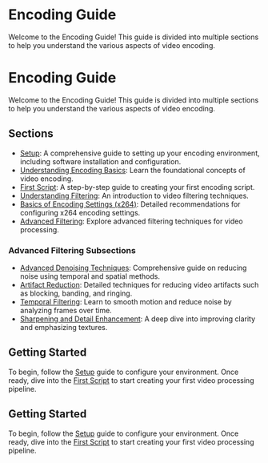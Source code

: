 
# Encoding Guide

Welcome to the Encoding Guide! This guide is divided into multiple sections to help you understand the various aspects of video encoding.

# Encoding Guide

Welcome to the Encoding Guide! This guide is divided into multiple sections to help you understand the various aspects of video encoding.

## Sections

- [Setup](basics/setup.md): A comprehensive guide to setting up your encoding environment, including software installation and configuration.
- [Understanding Encoding Basics](basics/Understanding_Encoding_Basics.md): Learn the foundational concepts of video encoding.
- [First Script](basics/First_Script.md): A step-by-step guide to creating your first encoding script.
- [Understanding Filtering](basics/Understanding_Filtering.md): An introduction to video filtering techniques.
- [Basics of Encoding Settings (x264)](basics/Basics_of_Encoding_Settings_x264.md): Detailed recommendations for configuring x264 encoding settings.
- [Advanced Filtering](Advanced_Filtering/): Explore advanced filtering techniques for video processing.

### Advanced Filtering Subsections

- [Advanced Denoising Techniques](Advanced_Filtering/Advanced_Denoising.md): Comprehensive guide on reducing noise using temporal and spatial methods.
- [Artifact Reduction](Advanced_Filtering/Artifact_Reduction.md): Detailed techniques for reducing video artifacts such as blocking, banding, and ringing.
- [Temporal Filtering](Advanced_Filtering/Temporal_Filtering.md): Learn to smooth motion and reduce noise by analyzing frames over time.
- [Sharpening and Detail Enhancement](Advanced_Filtering/Sharpening_and_Detail_Enhancement.md): A deep dive into improving clarity and emphasizing textures.

## Getting Started

To begin, follow the [Setup](basics/setup.md) guide to configure your environment. Once ready, dive into the [First Script](basics/First_Script.md) to start creating your first video processing pipeline.


## Getting Started

To begin, follow the [Setup](setup.md) guide to configure your environment. Once ready, dive into the [First Script](first_script.md) to start creating your first video processing pipeline.
